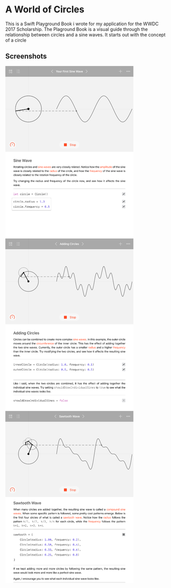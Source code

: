 # A World of Circles
This is a Swift Playground Book i wrote for my application for the WWDC 2017 Scholarship. The Plaground Book is a visual guide through the relationship between circles and a sine waves. It starts out with the concept of a circle

## Screenshots
<img src="Screenshots/IMG_0020.PNG" alt="Sine Wave" width="400">
<img src="Screenshots/IMG_0021.PNG" alt="Adding Circles" width="400">
<img src="Screenshots/IMG_0022.PNG" alt="Sawtooth Wave" width="400">
